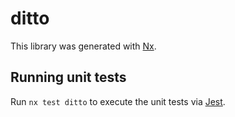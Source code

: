 # ditto

This library was generated with [Nx](https://nx.dev).

## Running unit tests

Run `nx test ditto` to execute the unit tests via [Jest](https://jestjs.io).

